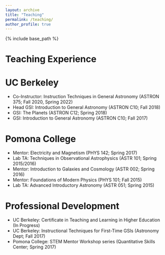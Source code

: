 ```yaml
---
layout: archive
title: "Teaching"
permalink: /teaching/
author_profile: true
---
```


{% include base_path %}

Teaching Experience
======

UC Berkeley
=====
* Co-Instructor: Instruction Techniques in General Astronomy (ASTRON 375; Fall 2020, Spring 2022)
* Head GSI: Introduction to General Astronomy (ASTRON C10; Fall 2018)
* GSI: The Planets (ASTRON C12; Spring 2018)
* GSI: Introduction to General Astronomy (ASTRON C10; Fall 2017)

Pomona College
=====
* Mentor: Electricity and Magnetism (PHYS 142; Spring 2017)
* Lab TA: Techniques in Observational Astrophysics (ASTR 101; Spring 2015/2016)
* Mentor: Introduction to Galaxies and Cosmology (ASTR 002; Spring 2016)
* Mentor: Foundations of Modern Physics (PHYS 101; Fall 2015)
* Lab TA: Advanced Introductory Astronomy (ASTR 051; Spring 2015)

Professional Development
======
* UC Berkeley: Certificate in Teaching and Learning in Higher Education (In Progress)
* UC Berkeley: Instructional Techniques for First-Time GSIs (Astronomy Dept; Fall 2017)
* Pomona College: STEM Mentor Workshop series (Quantitative Skills Center; Spring 2017)
